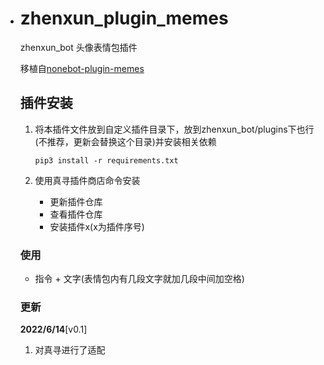 - # zhenxun_plugin_memes

  zhenxun_bot 头像表情包插件

  移植自[nonebot-plugin-memes](https://github.com/noneplugin/nonebot-plugin-memes)

  ## 插件安装

  1. 将本插件文件放到自定义插件目录下，放到zhenxun_bot/plugins下也行(不推荐，更新会替换这个目录)并安装相关依赖

     ```
     pip3 install -r requirements.txt
     ```
     
  2. 使用真寻插件商店命令安装

     - 更新插件仓库
     - 查看插件仓库
     - 安装插件x(x为插件序号)
  ### 使用
  
  - 指令 + 文字(表情包内有几段文字就加几段中间加空格)
  
  ### 更新
  
  **2022/6/14**[v0.1]
  
  1. 对真寻进行了适配
